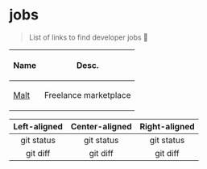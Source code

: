 # jobs
>List of links to find developer jobs 🚀

<p align="center" >
  <table>
    <thead>
      <tr>
        <th>
          <p>Name</p>
        </th>
        <th>
          <p>Desc.</p>
        </th>
      </tr>
    </thead>
    <tbody>
      <tr>
        <td>
          <a href="https://www.malt.fr/">Malt</a>
        </td>
        <td>
          <p>Freelance marketplace</p>
        </td>
      </tr>
    </tbody>
  </table>
</p>

| Left-aligned | Center-aligned | Right-aligned |
| :---:        |     :---:      |         :---: |
| git status   | git status     | git status    |
| git diff     | git diff       | git diff      |

